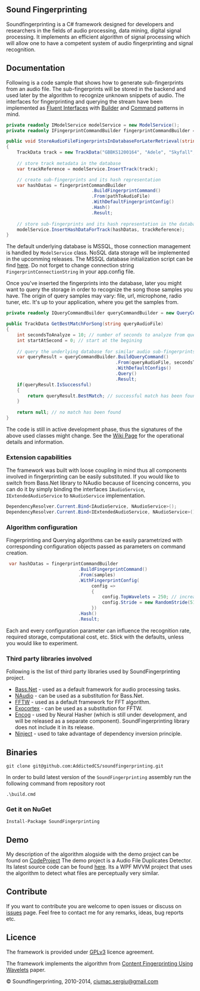 ## Sound Fingerprinting

Soundfingerprinting is a C# framework designed for developers and researchers in the fields of audio processing, data mining, digital signal processing.  It implements an efficient algorithm of signal processing which will allow one to have a competent system of audio fingerprinting and signal recognition.

## Documentation

Following is a code sample that shows how to generate sub-fingerprints from an audio file. The sub-fingerprints will be stored in the backend and used later by the algorithm to recognize unknown snippets of audio. The interfaces for fingerprinting and querying the stream have been implemented as [Fluent Interfaces](http://martinfowler.com/bliki/FluentInterface.html) with [Builder](http://en.wikipedia.org/wiki/Builder_pattern) and [Command](http://en.wikipedia.org/wiki/Command_pattern) patterns in mind.
```csharp
private readonly IModelService modelService = new ModelService();
private readonly IFingerprintCommandBuilder fingerprintCommandBuilder = new FingerprintCommandBuilder();

public void StoreAudioFileFingerprintsInDatabaseForLaterRetrieval(string pathToAudioFile)
{
    TrackData track = new TrackData("GBBKS1200164", "Adele", "Skyfall", "Skyfall", 2012, 290);
	
    // store track metadata in the database
    var trackReference = modelService.InsertTrack(track);

    // create sub-fingerprints and its hash representation
    var hashDatas = fingerprintCommandBuilder
                                .BuildFingerprintCommand()
                                .From(pathToAudioFile)
                                .WithDefaultFingerprintConfig()
                                .Hash()
                                .Result;
								
    // store sub-fingerprints and its hash representation in the database 
    modelService.InsertHashDataForTrack(hashDatas, trackReference);
}
```
The default underlying database is MSSQL, those connection management is handled by <code>ModelService</code> class. NoSQL data storage will be implemented in the upcomming releases. The MSSQL database initialization script can be find [here](src/Scripts/DBScript.sql). Do not forget to change connection string <code>FingerprintConnectionString</code> in your app.config file.

Once you've inserted the fingerprints into the database, later you might want to query the storage in order to recognize the song those samples you have. The origin of query samples may vary: file, url, microphone, radio tuner, etc. It's up to your application, where you get the samples from.
```csharp
private readonly IQueryCommandBuilder queryCommandBuilder = new QueryCommandBuilder();

public TrackData GetBestMatchForSong(string queryAudioFile)
{
    int secondsToAnalyze = 10; // number of seconds to analyze from query file
    int startAtSecond = 0; // start at the begining
	
    // query the underlying database for similar audio sub-fingerprints
    var queryResult = queryCommandBuilder.BuildQueryCommand()
                                         .From(queryAudioFile, secondsToAnalyze, startAtSecond)
                                         .WithDefaultConfigs()
                                         .Query()
                                         .Result;
    if(queryResult.IsSuccessful)
    {
        return queryResult.BestMatch; // successful match has been found
    }
	
    return null; // no match has been found
}
```
The code is still in active development phase, thus the signatures of the above used classes might change.
See the [Wiki Page](https://github.com/AddictedCS/soundfingerprinting/wiki) for the operational details and information. 

### Extension capabilities
The framework was built with loose coupling in mind thus all components involved in fingerprinting can be easily substituted. If you would like to switch from Bass.Net library to NAudio because of licencing concerns, you can do it by simply binding the interfaces <code>IAudioService</code>, <code>IExtendedAudioService</code> to <code>NAudioService</code> implementation.
```csharp
DependencyResolver.Current.Bind<IAudioService, NAudioService>();
DependencyResolver.Current.Bind<IExtendedAudioService, NAudioService>();
```
### Algorithm configuration
Fingerprinting and Querying algorithms can be easily parametrized with corresponding configuration objects passed as parameters on command creation.

```csharp
 var hashDatas = fingerprintCommandBuilder
                           .BuildFingerprintCommand()
                           .From(samples)
                           .WithFingerprintConfig(
	                            config =>
	                            {
	                                config.TopWavelets = 250; // increase number of top wavelets
	                                config.Stride = new RandomStride(512, 256); // stride between sub-fingerprints
	                            })
                           .Hash()
                           .Result;
```
Each and every configuration parameter can influence the recognition rate, required storage, computational cost, etc. Stick with the defaults, unless you would like to experiment. 

### Third party libraries involved
Following is the list of third party libraries used by SoundFingerprinting project.
* [Bass.Net](http://www.un4seen.com/) - used as a default framework for audio processing tasks.
* [NAudio](http://naudio.codeplex.com/) - can be used as a substitution for Bass.Net. 
* [FFTW](http://www.fftw.org/) - used as a default framework for FFT algorithm.
* [Exocortex](http://www.exocortex.org/dsp/) - can be used as a substitution for FFTW.
* [Encog](http://www.heatonresearch.com/encog) - used by Neural Hasher (which is still under development, and will be released as a separate component). SoundFingerprinting library does not include it in its release.
* [Ninject](http://www.ninject.org/) - used to take advantage of dependency inversion principle.

## Binaries
    git clone git@github.com:AddictedCS/soundfingerprinting.git
    
In order to build latest version of the <code>SoundFingerprinting</code> assembly run the following command from repository root

    .\build.cmd
### Get it on NuGet

    Install-Package SoundFingerprinting

## Demo
My description of the algorithm alogside with the demo project can be found on [CodeProject](http://www.codeproject.com/Articles/206507/Duplicates-detector-via-audio-fingerprinting)
The demo project is a Audio File Duplicates Detector. Its latest source code can be found [here](src/Soundfingerprinting.DuplicatesDetector). Its a WPF MVVM project that uses the algorithm to detect what files are perceptually very similar.

## Contribute
If you want to contribute you are welcome to open issues or discuss on [issues](https://github.com/AddictedCS/soundfingerprinting/issues) page. Feel free to contact me for any remarks, ideas, bug reports etc. 

## Licence
The framework is provided under [GPLv3](http://www.gnu.org/licenses/gpl.html) licence agreement.

The framework implements the algorithm from [Content Fingerprinting Using Wavelets](http://www.nhchau.com/files/cvmp_BalujaCovell.A4color.pdf) paper.

&copy; Soundfingerprinting, 2010-2014, ciumac.sergiu@gmail.com

